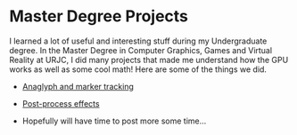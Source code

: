 # Master Degree Projects

I learned a lot of useful and interesting stuff during my Undergraduate degree. In the Master Degree in Computer Graphics, Games and Virtual Reality at URJC, I did many projects that made me understand how the GPU works as well as some cool math! Here are some of the things we did.

<ul>
<li><a href="https://apozag.github.io/Adrian-Poza/pages/projects/anaglyph">Anaglyph and marker tracking</a></li>
</ul>

<ul>
<li><a href="https://apozag.github.io/Adrian-Poza/pages/projects/postprocess">Post-process effects</a></li>
</ul>

<ul>
<li>Hopefully will have time to post more some time...</a></li>
</ul>